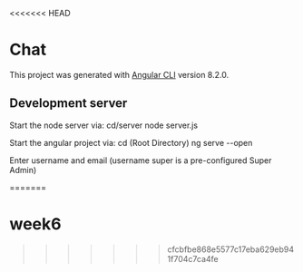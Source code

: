 <<<<<<< HEAD
# Chat

This project was generated with [Angular CLI](https://github.com/angular/angular-cli) version 8.2.0.

## Development server

Start the node server via: cd/server node server.js

Start the angular project via: cd (Root Directory) ng serve --open

Enter username and email (username super is a pre-configured Super Admin)

=======
# week6
>>>>>>> cfcbfbe868e5577c17eba629eb941f704c7ca4fe
